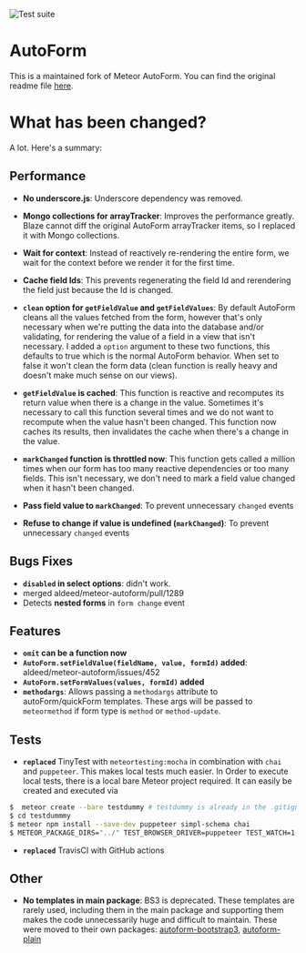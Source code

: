 ![Test suite](https://github.com/Meteor-Community-Packages/meteor-autoform/workflows/Test%20suite/badge.svg)

# AutoForm

This is a maintained fork of Meteor AutoForm. You can find the original readme file [here](README.original.md).

# What has been changed?

A lot. Here's a summary:

## Performance

- **No underscore.js**:
  Underscore dependency was removed.

- **Mongo collections for arrayTracker**:
  Improves the performance greatly. Blaze cannot diff the original
  AutoForm arrayTracker items, so I replaced it with Mongo collections.

- **Wait for context**:
  Instead of reactively re-rendering the entire form, we wait for the
  context before we render it for the first time.

- **Cache field Ids**:
  This prevents regenerating the field Id and rerendering the field
  just because the Id is changed.

- **`clean` option for `getFieldValue` and `getFieldValues`**:
  By default AutoForm cleans all the values fetched from the form,
  however that's only necessary when we're putting the data into
  the database and/or validating, for rendering the value of a field
  in a view that isn't necessary. I added a `option` argument to these
  two functions, this defaults to true which is the normal AutoForm
  behavior. When set to false it won't clean the form data (clean
  function is really heavy and doesn't make much sense on our views).

- **`getFieldValue` is cached**:
  This function is reactive and recomputes its return value when
  there is a change in the value. Sometimes it's necessary to call
  this function several times and we do not want to recompute when
  the value hasn't been changed. This function now caches its results,
  then invalidates the cache when there's a change in the value.

- **`markChanged` function is throttled now**:
  This function gets called a million times when our form has too
  many reactive dependencies or too many fields. This isn't necessary,
  we don't need to mark a field value changed when it hasn't been changed.

- **Pass field value to `markChanged`**:
  To prevent unnecessary `changed` events

- **Refuse to change if value is undefined (`markChanged`)**:
  To prevent unnecessary `changed` events

## Bugs Fixes

- **`disabled` in select options**: didn't work.
- merged aldeed/meteor-autoform/pull/1289
- Detects **nested forms** in `form change` event

## Features

- **`omit` can be a function now**
- **`AutoForm.setFieldValue(fieldName, value, formId)` added**: aldeed/meteor-autoform/issues/452
- **`AutoForm.setFormValues(values, formId)` added**
- **`methodargs`**:
  Allows passing a `methodargs` attribute to autoForm/quickForm templates.
  These args will be passed to `meteormethod` if form type is `method` or `method-update`.

## Tests

- **`replaced`** TinyTest with `meteortesting:mocha` in combination with `chai` and `puppeteer`. This makes local tests
  much easier. In Order to execute local tests, there is a local bare Meteor project required. It can easily be created
  and executed via
  
```bash
$  meteor create --bare testdummy # testdummy is already in the .gitignore
$ cd testdummmy
$ meteor npm install --save-dev puppeteer simpl-schema chai
$ METEOR_PACKAGE_DIRS="../" TEST_BROWSER_DRIVER=puppeteer TEST_WATCH=1 TEST_SERVER=0 meteor test-packages --raw-logs --driver-package meteortesting:mocha ../
```

- **`replaced`** TravisCI with GitHub actions

## Other

- **No templates in main package**:
  BS3 is deprecated. These templates are rarely used, including them in the main package and
  supporting them makes the code unnecessarily huge and difficult to maintain.
  These were moved to their own packages:
  [autoform-bootstrap3](https://github.com/pouya-eghbali/autoform-bootstrap3),
  [autoform-plain](https://github.com/pouya-eghbali/autoform-plain)
